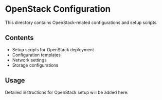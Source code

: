# OpenStack Configuration

This directory contains OpenStack-related configurations and setup scripts.

## Contents
- Setup scripts for OpenStack deployment
- Configuration templates
- Network settings
- Storage configurations

## Usage
Detailed instructions for OpenStack setup will be added here.
